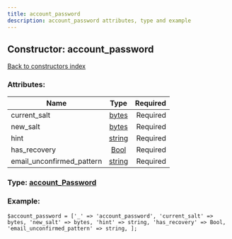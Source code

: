```yaml
---
title: account_password
description: account_password attributes, type and example
---
```

## Constructor: account\_password  
[Back to constructors index](index.md)



### Attributes:

| Name     |    Type       | Required |
|----------|:-------------:|---------:|
|current\_salt|[bytes](../types/bytes.md) | Required|
|new\_salt|[bytes](../types/bytes.md) | Required|
|hint|[string](../types/string.md) | Required|
|has\_recovery|[Bool](../types/Bool.md) | Required|
|email\_unconfirmed\_pattern|[string](../types/string.md) | Required|



### Type: [account\_Password](../types/account_Password.md)


### Example:

```
$account_password = ['_' => 'account_password', 'current_salt' => bytes, 'new_salt' => bytes, 'hint' => string, 'has_recovery' => Bool, 'email_unconfirmed_pattern' => string, ];
```
